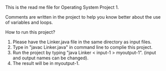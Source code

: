 This is the read me file for Operating System Project 1.

Comments are written in the project to help you know better about the use of variables and loops.

How to run this project?
1. Please have the Linker.java file in the same directory as input files.
2. Type in "javac Linker.java" in command line to complie this project.
3. Run the project by typing "java Linker < input-1 > myoutput-1". (input and output names can be changed).
4. The result will be in myoutput-1.
